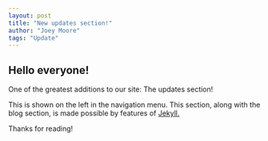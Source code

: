 ```yaml
---
layout: post
title: "New updates section!"
author: "Joey Moore"
tags: "Update"
---
```

## Hello everyone!
One of the greatest additions to our site: The updates section!

This is shown on the left in the navigation menu. This section, along with the blog section, is made possible by features of [Jekyll.][1]

  [1]: https://jekyllrb.com/ "Jekyll, an addon that turns plain text into fully-featured websites"

Thanks for reading!
